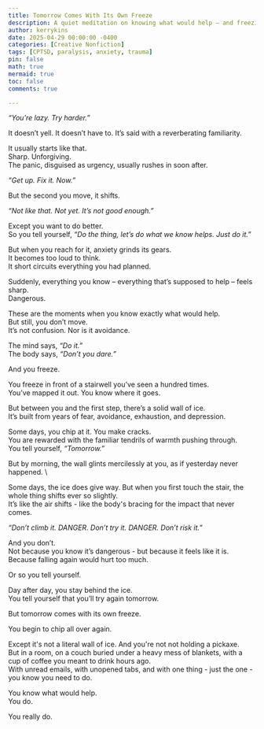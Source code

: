 ```yaml
---
title: Tomorrow Comes With Its Own Freeze
description: A quiet meditation on knowing what would help — and freezing anyway.
author: kerrykins
date: 2025-04-29 00:00:00 -0400
categories: [Creative Nonfiction]
tags: [CPTSD, paralysis, anxiety, trauma]
pin: false
math: true
mermaid: true
toc: false
comments: true

---
```


*“You’re lazy. Try harder.”* 

It doesn’t yell. It doesn’t have to. It’s said with a reverberating familiarity.

It usually starts like that. \
Sharp. Unforgiving. \
The panic, disguised as urgency, usually rushes in soon after.

*“Get up. Fix it. Now.”*

But the second you move, it shifts. 

*“Not like that. Not yet. It’s not good enough.”* 

Except you want to do better. \
So you tell yourself, *“Do the thing, let’s do what we know helps. Just do it.”* 

But when you reach for it, anxiety grinds its gears. \
It becomes too loud to think. \
It short circuits everything you had planned. 

Suddenly, everything you know – everything that’s supposed to help – feels sharp. \
Dangerous.

These are the moments when you know exactly what would help. \
But still, you don’t move. \
It’s not confusion. Nor is it avoidance. 

The mind says, *“Do it.”* \
The body says, *“Don’t you dare.”* 

And you freeze. 

You freeze in front of a stairwell you’ve seen a hundred times. \
You’ve mapped it out. You know where it goes. 

But between you and the first step, there’s a solid wall of ice. \
It’s built from years of fear, avoidance, exhaustion, and depression.

Some days, you chip at it. You make cracks. \
You are rewarded with the familiar tendrils of warmth pushing through. \
You tell yourself, *“Tomorrow.”* 

But by morning, the wall glints mercilessly at you, as if yesterday never happened. \

Some days, the ice does give way.
But when you first touch the stair, the whole thing shifts ever so slightly. \
It’s like the air shifts - like the body's bracing for the impact that never comes.

*“Don’t climb it. DANGER. Don’t try it. DANGER. Don’t risk it.”*

And you don’t. \
Not because you know it’s dangerous - but because it feels like it is. \
Because falling again would hurt too much.

Or so you tell yourself.  

Day after day, you stay behind the ice. \
You tell yourself that you’ll try again tomorrow.

But tomorrow comes with its own freeze.

You begin to chip all over again.

Except it's not a literal wall of ice. And you're not not holding a pickaxe. \
But in a room, on a couch buried under a heavy mess of blankets, with a cup of coffee you meant to drink hours ago. \
With unread emails, with unopened tabs, and with one thing - just the one - you know you need to do. 

You know what would help. \
You do.

You really do.


